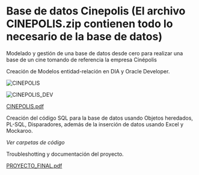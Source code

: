 # Base de datos Cinepolis (El archivo CINEPOLIS.zip contienen todo lo necesario de la base de datos)
Modelado y gestión de una base de datos desde cero para realizar una base de un cine tomando de referencia la empresa Cinépolis

Creación de Modelos entidad-relación en DIA y Oracle Developer.

![CINEPOLIS](https://user-images.githubusercontent.com/91923931/136712179-c068497d-c49e-4db2-83dc-b1aebbb68205.png)

![CINEPOLIS_DEV](https://user-images.githubusercontent.com/91923931/136712273-33dc0e4f-def0-40d0-8ffc-fd39d5767f72.png)

[CINEPOLIS.pdf](https://github.com/steven-bello/BD_Cinepolis/files/7318193/CINEPOLIS.pdf)

Creación del código SQL para la base de datos usando Objetos heredados, PL-SQL, Disparadores, además de la inserción de datos usando Excel y Mockaroo.

*Ver carpetas de código*

Troubleshotting y documentación del proyecto.

[PROYECTO_FINAL.pdf](https://github.com/steven-bello/BD_Cinepolis/files/7318198/PROYECTO_FINAL.pdf)

